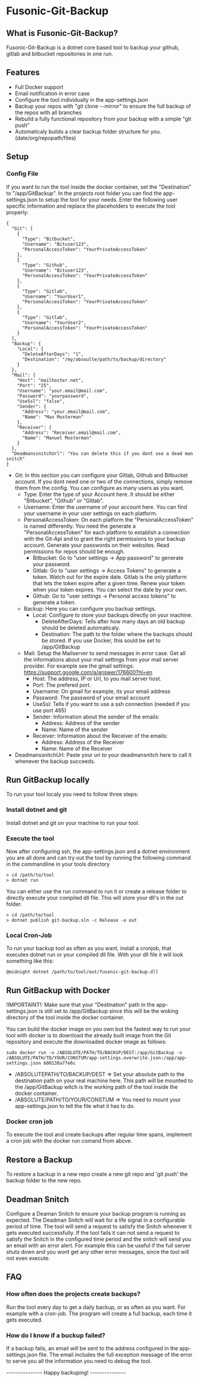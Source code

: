 # Fusonic-Git-Backup

## What is Fusonic-Git-Backup?
Fusonic-Git-Backup is a dotnet core based tool to backup your github, gitlab and bitbucket 
repositories in one run.

## Features
* Full Docker support
* Email notification in error case
* Configure the tool individually in the app-settings.json
* Backup your repos with "git clone --mirror" to ensure the full backup of the repos with all branches
* Rebuild a fully functional repository from your backup with a simple "git push"
* Automaticaly builds a clear backup folder structure for you. (date/org/repopath/files)

## Setup
### Config File
If you want to run the tool inside the docker container, set the "Destination" to "/app/GitBackup". 
In the projects root folder you can find the app-settings.json to setup the tool for your needs. 
Enter the following user specific information and replace the placeholders to execute the tool properly:

    {
      "Git": [
        {
          "Type": "Bitbucket",
          "Username": "Bituser123",
          "PersonalAccessToken": "YourPrivateAccessToken"
        },
        {
          "Type": "Github",
          "Username": "Bituser123",
          "PersonalAccessToken": "YourPrivateAccessToken"
        },
        {
          "Type": "Gitlab",
          "Username": "YourUser1",
          "PersonalAccessToken": "YourPrivateAccessToken"
        },
        {
          "Type": "Gitlab",
          "Username": "YourUser2",
          "PersonalAccessToken": "YourPrivateAccessToken"
        }
      ],
      "Backup": {
        "Local": {
          "DeleteAfterDays": "1",
          "Destination": "/my/absoulte/path/to/backup/directory"
        }
      },
      "Mail": {
        "Host": "mailhoster.net",
        "Port": "25",
        "Username": "your.email@mail.com",
        "Password": "yourpassword",
        "UseSsl": "false",
        "Sender": {
          "Address": "your.email@mail.com",
          "Name": "Max Musterman"
        },
        "Receiver": {
          "Address": "Receiver.email@mail.com",
          "Name": "Manuel Musterman"
        }
      },
      "DeadmanssnitchUrl": "You can delete this if you dont use a dead man snitch"
    }

* Git: In this section you can configure your Gitlab, Github and Bitbucket account. If you dont 
need one or two of the connections, simply remove them from the config. You can configure as many
users as you want.
    * Type: Enter the type of your Account here. It should be either "Bitbucket", "Github" or 
    "Gitlab".
    * Username: Enter the username of your account here. You can find your username in your user 
    settings on each platform.
    * PersonalAccessToken: On each platform the "PersonalAccessToken" is named differently. 
    You need the generate a "PersonalAccessToken" for each platform to establish a connection 
    with the Git-Api and to grant the right permissions to your backup account. Generate your 
    passwords on their websites. Read permissions for repos should be enough.
        * Bitbucket: Go to "user settings -> App password" to generate your password.
        * Gitlab: Go to "user settings -> Access Tokens" to generate a token. Watch out for 
        the expire date. Gitlab is the only platform that lets the token expire after a given 
        time. Renew your token when your token expires. You can select the date by your own.
        * Github: Go to "user settings -> Personal access tokens" to generate a token.
    * Backup: Here you can configure you backup settings.
        * Local: Configure to store your backups directly on your machine.
            * DeleteAfterDays: Tells after how many days an old backup should be deleted 
            automaticaly.
            * Destination: The path to the folder where the backups should be stored. If you use Docker, 
            this sould be set to /app/GitBackup
    * Mail: Setup the Mailserver to send messages in error case. Get all the informations about 
    your mail settings from your mail server provider. For example see the gmail settings: 
    https://support.google.com/a/answer/176600?hl=en
        * Host: The address, IP or Url, to you mail server host.
        * Port: The prefered port.
        * Username: On gmail for example, its your email address
        * Password: The password of your email account
        * UseSsl: Tells if you want to use a ssh connection (needed if you use port 465)
        * Sender: Information about the sender of the emails:
            * Address: Address of the sender
            * Name: Name of the sender
        * Receiver: Information about the Receiver of the emails:
            * Address: Address of the Receiver
            * Name: Name of the Receiver
* DeadmanssnitchUrl: Paste your uri to your deadmansnitch here to call it whenever the backup succeeds.

## Run GitBackup locally
To run your tool localy you need to follow three steps:

### Install dotnet and git
Install dotnet and git on your machine to run your tool.

### Execute the tool
Now after configuring ssh, the app-settings.json and a dotnet environment you are all done and 
can try out the tool by running the following command in the commandline in your tools directory

    > cd /path/to/tool
    > dotnet run
    
You can either use the run command to run it or create a release folder to directly execute your
compiled dll file. This will store your dll's in the out folder.

    > cd /path/to/tool
    > dotnet publish git-backup.sln -c Release -o out

### Local Cron-Job
To run your backup tool as often as you want, install a cronjob, that executes dotnet run or your
compiled dll file. With your dll file it will look something like this:

    @midnight dotnet /path/to/tool/out/fusonic-git-backup.dll
    
## Run GitBackup with Docker
!IMPORTAINT!: Make sure that your "Destination" path in the app-settings.json is still set to
/app/GitBackup since this will be the woking directory of the tool inside the docker container.

You can build the docker image on you own but the fastest way to run your tool with docker is to 
download the already built image from the Git repository and execute the downloaded docker image 
as follows:

    sudo docker run -v /ABSOLUTE/PATH/TO/BACKUP/DEST:/app/GitBackup -v /ABSOLUTE/PATH/TO/YOUR/CONSTUM/app-settings.overwrite.json:/app/app-settings.json 600138a77e6c

* /ABSOLUTEPATH/TO/BACKUP/DEST => Set your absolute path to the destination path on your real machine here. This path 
will be mounted to the /app/GitBackup witch is the working path of the tool inside the docker container.
* /ABSOLUTE/PATH/TO/YOUR/CONSTUM => You need to mount your app-settings.json to tell the file what it has
to do.

### Docker cron job
To execute the tool and create backups after regular time spans, implement a cron job with the docker run comand from above.

## Restore a Backup
To restore a backup in a new repo create a new git repo and 'git push' the backup folder to the new repo.

## Deadman Snitch
Configure a Deaman Snitch to ensure your backup program is running as expected. The Deadman Snitch will wait for a life signal in a configurable period of time.
The tool will send a request to satisfy the Snitch whenever it gets executed successfully. If the tool fails it can not send a request to satisfy the Snitch in the configured 
time period and the snitch will send you an email with an error alert. For example this can be useful if the full server shuts down and you wont get any other error messages, 
since the tool will not even execute.

## FAQ
### How often does the projects create backups?
Run the tool every day to get a daily backup, or as often as you want. For example with a cron-job.
The program will create a full backup, each time it gets executed.

### How do I know if a buckup failed?
If a backup fails, an email will be sent to the address configured in the app-settings.json file.
The email includes the full exception message of the error to serve you all the information you need
to debug the tool.

--------------- Happy backuping! ---------------